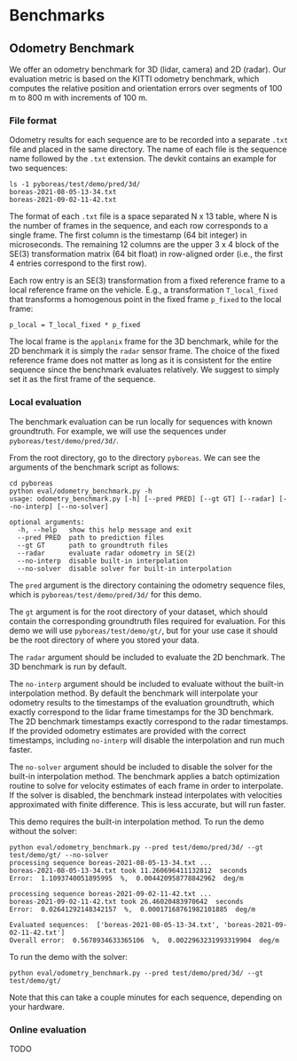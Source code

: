 # Benchmarks
## Odometry Benchmark
We offer an odometry benchmark for 3D (lidar, camera) and 2D (radar). Our evaluation metric is based on the KITTI odometry benchmark, which computes the relative position and orientation errors over segments of 100 m to 800 m with increments of 100 m.

### File format
Odometry results for each sequence are to be recorded into a separate `.txt` file and placed in the same directory. The name of each file is the sequence name followed by the `.txt` extension. The devkit contains an example for two sequences:
```
ls -1 pyboreas/test/demo/pred/3d/
boreas-2021-08-05-13-34.txt  
boreas-2021-09-02-11-42.txt
```

The format of each `.txt` file is a space separated N x 13 table, where N is the number of frames in the sequence, and each row corresponds to a single frame. The first column is the timestamp (64 bit integer) in microseconds. The remaining 12 columns are the upper 3 x 4 block of the SE(3) transformation matrix (64 bit float) in row-aligned order (i.e., the first 4 entries correspond to the first row).

Each row entry is an SE(3) transformation from a fixed reference frame to a local reference frame on the vehicle. E.g., a transformation `T_local_fixed` that transforms a homogenous point in the fixed frame `p_fixed` to the local frame:
```
p_local = T_local_fixed * p_fixed
```

The local frame is the `applanix` frame for the 3D benchmark, while for the 2D benchmark it is simply the `radar` sensor frame. The choice of the fixed reference frame does not matter as long as it is consistent for the entire sequence since the benchmark evaluates relatively. We suggest to simply set it as the first frame of the sequence.

### Local evaluation
The benchmark evaluation can be run locally for sequences with known groundtruth. For example, we will use the sequences under `pyboreas/test/demo/pred/3d/`.

From the root directory, go to the directory `pyboreas`. We can see the arguments of the benchmark script as follows:
```
cd pyboreas
python eval/odometry_benchmark.py -h
usage: odometry_benchmark.py [-h] [--pred PRED] [--gt GT] [--radar] [--no-interp] [--no-solver]

optional arguments:
  -h, --help   show this help message and exit
  --pred PRED  path to prediction files
  --gt GT      path to groundtruth files
  --radar      evaluate radar odometry in SE(2)
  --no-interp  disable built-in interpolation
  --no-solver  disable solver for built-in interpolation
```
The `pred` argument is the directory containing the odometry sequence files, which is `pyboreas/test/demo/pred/3d/` for this demo. 

The `gt` argument is for the root directory of your dataset, which should contain the corresponding groundtruth files required for evaluation. For this demo we will use `pyboreas/test/demo/gt/`, but for your use case it should be the root directory of where you stored your data.

The `radar` argument should be included to evaluate the 2D benchmark. The 3D benchmark is run by default.

The `no-interp` argument should be included to evaluate without the built-in interpolation method. By default the benchmark will interpolate your odometry results to the timestamps of the evaluation groundtruth, which exactly correspond to the lidar frame timestamps for the 3D benchmark. The 2D benchmark timestamps exactly correspond to the radar timestamps. If the provided odometry estimates are provided with the correct timestamps, including `no-interp` will disable the interpolation and run much faster.

The `no-solver` argument should be included to disable the solver for the built-in interpolation method. The benchmark applies a batch optimization routine to solve for velocity estimates of each frame in order to interpolate. If the solver is disabled, the benchmark instead interpolates with velocities approximated with finite difference. This is less accurate, but will run faster.

This demo requires the built-in interpolation method. To run the demo without the solver:
```
python eval/odometry_benchmark.py --pred test/demo/pred/3d/ --gt test/demo/gt/ --no-solver
processing sequence boreas-2021-08-05-13-34.txt ...
boreas-2021-08-05-13-34.txt took 11.260696411132812  seconds
Error:  1.1093740051895995  %,  0.004420958778842962  deg/m 

processing sequence boreas-2021-09-02-11-42.txt ...
boreas-2021-09-02-11-42.txt took 26.46020483970642  seconds
Error:  0.02641292148342157  %,  0.00017168761982101885  deg/m 

Evaluated sequences:  ['boreas-2021-08-05-13-34.txt', 'boreas-2021-09-02-11-42.txt']
Overall error:  0.5678934633365106  %,  0.0022963231993319904  deg/m
```
To run the demo with the solver:
```
python eval/odometry_benchmark.py --pred test/demo/pred/3d/ --gt test/demo/gt/
```
Note that this can take a couple minutes for each sequence, depending on your hardware.

### Online evaluation
TODO
